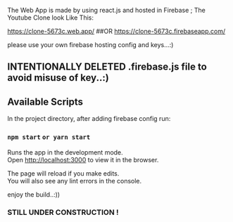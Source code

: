 The Web App is made by using react.js and hosted in Firebase ;
The Youtube Clone look Like This:

https://clone-5673c.web.app/
          ##OR
https://clone-5673c.firebaseapp.com/

please use your own firebase hosting config and keys...:)

## INTENTIONALLY DELETED .firebase.js file to avoid misuse of key..:)
## Available Scripts

In the project directory, after adding firebase config run: 

### `npm start` `or yarn start`

Runs the app in the development mode.\
Open [http://localhost:3000](http://localhost:3000) to view it in the browser.

The page will reload if you make edits.\
You will also see any lint errors in the console.

enjoy the build..:))

### STILL UNDER CONSTRUCTION !
